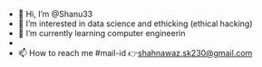 - 👋 Hi, I’m @Shanu33
- 👀 I’m interested in data science and ethicking (ethical hacking)
- 🌱 I’m currently learning computer engineerin
- 
- 📫 How to reach me 
#mail-id 👉shahnawaz.sk230@gmail.com


<!---
Shanu33/Shanu33 is a ✨ special ✨ repository because its `README.md` (this file) appears on your GitHub profile.
You can click the Preview link to take a look at your changes.
--->
